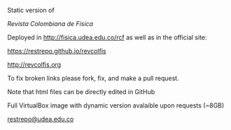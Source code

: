Static version of

_Revista Colombiana de Física_

Deployed in http://fisica.udea.edu.co/rcf as well as in the official site:

https://restrepo.github.io/revcolfis

http://revcolfis.org

To fix broken links please fork, fix, and make a pull request.

Note that html files can be directly edited in GitHub

Full VirtualBox image with dynamic version avalaible upon requests (~8GB)

restrepo@udea.edu.co
